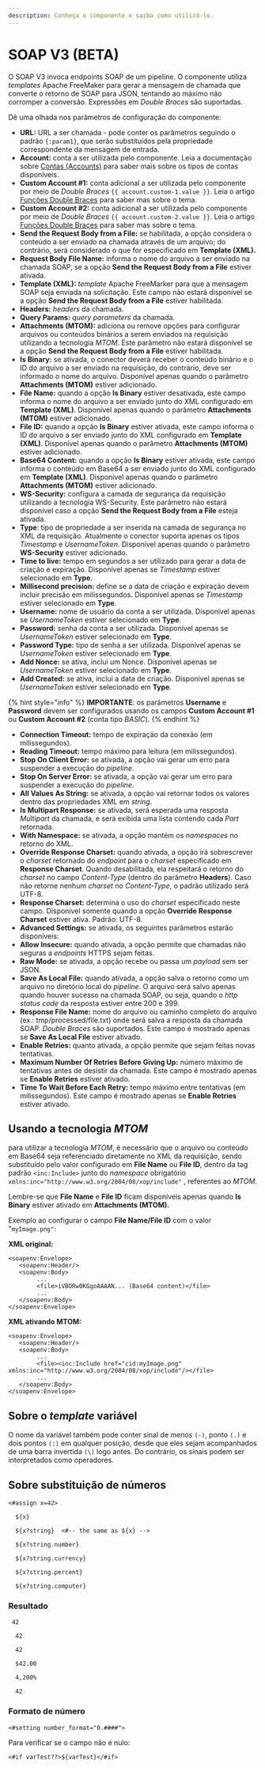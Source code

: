 ```yaml
---
description: Conheça o componente e saiba como utilizá-lo.
---
```


# SOAP V3 (BETA)

O SOAP V3 invoca endpoints SOAP de um pipeline. O componente utiliza _templates_ Apache FreeMaker para gerar a mensagem de chamada que converte o retorno de SOAP para JSON, tentando ao máximo não corromper a conversão. Expressões em _Double Braces_ são suportadas.

Dê uma olhada nos parâmetros de configuração do componente:

* **URL:** URL a ser chamada - pode conter os parâmetros seguindo o padrão `{:param1}`, que serão substituídos pela propriedade correspondente da mensagem de entrada.
* **Account:** conta a ser utilizada pelo componente. Leia a documentação sobre [Contas (Accounts)](https://docs.digibee.com/documentation/v/pt-br/configurations/contas-accounts) para saber mais sobre os tipos de contas disponíveis.
* **Custom Account #1:** conta adicional a ser utilizada pelo componente por meio de _Double Braces_ `{{ account.custom-1.value }}`. Leia o artigo [Funções Double Braces](../../build/double-braces/funcoes-double-braces/#de-data) para saber mas sobre o tema.&#x20;
* **Custom Account #2:** conta adicional a ser utilizada pelo componente por meio de _Double Braces_ `{{ account.custom-2.value }}`. Leia o artigo [Funções Double Braces](../../build/double-braces/funcoes-double-braces/#de-data) para saber mas sobre o tema.
* **Send the Request Body from a File:** se habilitada, a opção considera o conteúdo a ser enviado na chamada através de um arquivo; do contrário, será considerado o que for especificado em **Template (XML).**
* **Request Body File Name:** informa o nome do arquivo a ser enviado na chamada SOAP, se a opção **Send the Request Body from a File** estiver ativada.
* **Template (XML):** _template_ Apache FreeMarker para que a mensagem SOAP seja enviada na solicitação. Este campo não estará disponível se a opção **Send the Request Body from a File** estiver habilitada.
* **Headers:** _headers_ da chamada.
* **Query Params:** _query parameters_ da chamada.
* ​​**Attachments (MTOM):** adiciona ou remove opções para configurar arquivos ou conteúdos binários a serem enviados na requisição utilizando a tecnologia _MTOM_. Este parâmetro não estará disponível se a opção **Send the Request Body from a File** estiver habilitada.
* **Is Binary:** se ativada, o conector deverá receber o conteúdo binário e o ID do arquivo a ser enviado na requisição, do contrário, deve ser informado o nome do arquivo. Disponível apenas quando o parâmetro **Attachments (MTOM)** estiver adicionado.
* **File Name:** quando a opção **Is Binary** estiver desativada, este campo informa o nome do arquivo a ser enviado junto do XML configurado em **Template (XML)**. Disponível apenas quando o parâmetro **Attachments (MTOM)** estiver adicionado.
* **File ID:** quando a opção **Is Binary** estiver ativada, este campo informa o ID do arquivo a ser enviado junto do XML configurado em **Template (XML)**. Disponível apenas quando o parâmetro **Attachments (MTOM)** estiver adicionado.
* **Base64 Content:** quando a opção **Is Binary** estiver ativada, este campo informa o conteúdo em Base64 a ser enviado junto do XML configurado em **Template (XML)**. Disponível apenas quando o parâmetro **Attachments (MTOM)** estiver adicionado.
* **WS-Security:** configura a camada de segurança da requisição utilizando a tecnologia WS-Security. Este parâmetro não estará disponível caso a opção **Send the Request Body from a File** esteja ativada.
* **Type**: tipo de propriedade a ser inserida na camada de segurança no XML da requisição. Atualmente o conector suporta apenas os tipos _Timestamp_ e _UsernameToken_. Disponível apenas quando o parâmetro **WS-Security** estiver adicionado.
* **Time to live:** tempo em segundos a ser utilizado para gerar a data de criação e expiração. Disponível apenas se _Timestamp_ estiver selecionado em **Type**.&#x20;
* **Millisecond precision:** define se a data de criação e expiração devem incluir precisão em milissegundos. Disponível apenas se _Timestamp_ estiver selecionado em **Type**.
* **Username:** nome de usuário da conta a ser utilizada. Disponível apenas se _UsernameToken_ estiver selecionado em **Type**.&#x20;
* **Password:** senha da conta a ser utilizada. Disponível apenas se _UsernameToken_ estiver selecionado em **Type**.
* **Password Type:** tipo de senha a ser utilizada. Disponível apenas se _UsernameToken_ estiver selecionado em **Type**.
* **Add Nonce:** se ativa, inclui um Nonce. Disponível apenas se _UsernameToken_ estiver selecionado em **Type**.
* **Add Created:** se ativa, inclui a data de criação. Disponível apenas se _UsernameToken_ estiver selecionado em **Type**.

{% hint style="info" %}
**IMPORTANTE**: os parâmetros **Username** e **Password** devem ser configurados usando os campos **Custom Account #1** ou **Custom Account #2** (conta tipo _BASIC_).
{% endhint %}

* **Connection Timeout:** tempo de expiração da conexão (em milissegundos).
* **Reading Timeout:** tempo máximo para leitura (em milissegundos).
* **Stop On Client Error:** se ativada, a opção vai gerar um erro para suspender a execução do _pipeline_.
* **Stop On Server Error:** se ativada, a opção vai gerar um erro para suspender a execução do _pipeline_.
* **All Values As String:** se ativada, a opção vai retornar todos os valores dentro das propriedades XML em _string_.
* **Is Multipart Response:** se ativada, será esperada uma resposta _Multipart_ da chamada, e será exibida uma lista contendo cada _Part_ retornada.
* **With Namespace:** se ativada, a opção mantém os _namespaces_ no retorno do XML.
* **Override Response Charset:** quando ativada, a opção irá sobrescrever o _charset_ retornado do _endpoint_ para o _charset_ especificado em **Response Charset**. Quando desabilitada, ela respeitará o retorno do _charset_ no campo _Content-Type_ (dentro do parâmetro **Headers**). Caso não retorne nenhum _charset_ no _Content-Type_, o padrão utilizado será UTF-8.
* **Response Charset:** determina o uso do _charset_ especificado neste campo. Disponível somente quando a opção **Override Response Charset** estiver ativa. Padrão: UTF-8.
* **Advanced Settings:** se ativada, os seguintes parâmetros estarão disponíveis:
* **Allow Insecure:** quando ativada, a opção permite que chamadas não seguras a _endpoints_ HTTPS sejam feitas.
* **Raw Mode:** se ativada, a opção recebe ou passa um _payload_ sem ser JSON.
* **Save As Local File:** quando ativada, a opção salva o retorno como um arquivo no diretório local do _pipeline_. O arquivo será salvo apenas quando houver sucesso na chamada SOAP, ou seja, quando o _http status code_ da resposta estiver entre 200 e 399.
* **Response File Name:** nome do arquivo ou caminho completo do arquivo (ex.: tmp/processed/file.txt) onde será salva a resposta da chamada SOAP. _Double Braces_ são suportados. Este campo é mostrado apenas se **Save As Local File** estiver ativado.
* **Enable Retries:** quanto ativada, a opção permite que sejam feitas novas tentativas.
* **Maximum Number Of Retries Before Giving Up:** número máximo de tentativas antes de desistir da chamada. Este campo é mostrado apenas se **Enable Retries** estiver ativado.
* **Time To Wait Before Each Retry:** tempo máximo entre tentativas (em milissegundos). Este campo é mostrado apenas se **Enable Retries** estiver ativado.

## Usando a tecnologia _MTOM_

para utilizar a tecnologia _MTOM_, é necessário que o arquivo ou conteúdo em Base64 seja referenciado diretamente no XML da requisição, sendo substituído pelo valor configurado em **File Name** ou **File ID**, dentro da tag padrão `<inc:Include>` junto do _namespace_ obrigatório `xmlns:inc="http://www.w3.org/2004/08/xop/include"` , referentes ao _MTOM_.&#x20;

Lembre-se que **File Name** e **File ID** ficam disponíveis apenas quando **Is Binary** estiver ativado em **Attachments (MTOM).**&#x20;

Exemplo ao configurar o campo **File Name/File ID** com o valor "`myImage.png"`:

**XML original:**

```
<soapenv:Envelope>
   <soapenv:Header/>
   <soapenv:Body>
        ...
        <file>iVBORw0KGgoAAAAN... (Base64 content)</file>
        ...
   </soapenv:Body>
</soapenv:Envelope>

```

**XML ativando MTOM:**

```
<soapenv:Envelope>
   <soapenv:Header/>
   <soapenv:Body>
        ...
        <file><inc:Include href="cid:myImage.png" xmlns:inc="http://www.w3.org/2004/08/xop/include"/></file>
        ...
   </soapenv:Body>
</soapenv:Envelope>

```

## Sobre o _template_ variável&#x20;

O nome da variável também pode conter sinal de menos `(-)`, ponto `(.)` e dois pontos `(:)` em qualquer posição, desde que eles sejam acompanhados de uma barra invertida `(\)` logo antes. Do contrário, os sinais podem ser interpretados como operadores.

## Sobre substituição de números&#x20;

```
<#assign x=42>

  ${x}

  ${x?string}  <#-- the same as ${x} -->

  ${x?string.number}

  ${x?string.currency}

  ${x?string.percent}

  ${x?string.computer}

```

### Resultado&#x20;

```
 42

  42

  42

  $42.00

  4,200%

  42

```



### Formato de número&#x20;

```
<#setting number_format="0.####">
```

Para verificar se o campo não é nulo:&#x20;

```
<#if varTest??>${varTest}</#if>
```

